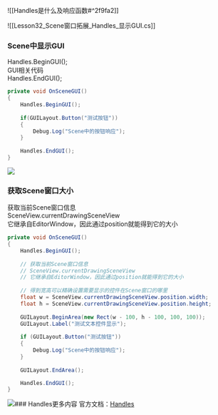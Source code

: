 ![[Handles是什么及响应函数#^2f9fa2]]

![[Lesson32_Scene窗口拓展_Handles_显示GUI.cs]]

### Scene中显示GUI
Handles.BeginGUI();  
GUI相关代码  
Handles.EndGUI();
```cs
private void OnSceneGUI()
{        
    Handles.BeginGUI();
    
    if(GUILayout.Button("测试按钮"))
    {
        Debug.Log("Scene中的按钮响应");
    }
    
    Handles.EndGUI();
}
```

![](https://linwentao785293209.github.io/images/%E7%BC%96%E8%BE%91%E5%99%A8%E6%8B%93%E5%B1%95/Unity/%E5%8E%9F%E7%94%9F%E7%BC%96%E8%BE%91%E5%99%A8%E6%8B%93%E5%B1%95/01.%E5%8E%9F%E7%94%9F%E7%BC%96%E8%BE%91%E5%99%A8%E6%8B%93%E5%B1%95%E5%9F%BA%E7%A1%80%E7%9F%A5%E8%AF%86/32.Scene%E7%AA%97%E5%8F%A3%E6%8B%93%E5%B1%95-Handles-%E6%98%BE%E7%A4%BAGUI/1.png)

### 获取Scene窗口大小
获取当前Scene窗口信息  
SceneView.currentDrawingSceneView  
它继承自EditorWindow，因此通过position就能得到它的大小
```cs
private void OnSceneGUI()
{      
    Handles.BeginGUI();
    
    // 获取当前Scene窗口信息
    // SceneView.currentDrawingSceneView
    // 它继承自EditorWindow，因此通过position就能得到它的大小
    
    // 得到宽高可以精确设置需要显示的控件在Scene窗口的哪里
    float w = SceneView.currentDrawingSceneView.position.width;
    float h = SceneView.currentDrawingSceneView.position.height;
    
    GUILayout.BeginArea(new Rect(w - 100, h - 100, 100, 100));
    GUILayout.Label("测试文本控件显示");
    
    if (GUILayout.Button("测试按钮"))
    {
        Debug.Log("Scene中的按钮响应");
    }
    
    GUILayout.EndArea();

    Handles.EndGUI();
}
```

![](https://linwentao785293209.github.io/images/%E7%BC%96%E8%BE%91%E5%99%A8%E6%8B%93%E5%B1%95/Unity/%E5%8E%9F%E7%94%9F%E7%BC%96%E8%BE%91%E5%99%A8%E6%8B%93%E5%B1%95/01.%E5%8E%9F%E7%94%9F%E7%BC%96%E8%BE%91%E5%99%A8%E6%8B%93%E5%B1%95%E5%9F%BA%E7%A1%80%E7%9F%A5%E8%AF%86/32.Scene%E7%AA%97%E5%8F%A3%E6%8B%93%E5%B1%95-Handles-%E6%98%BE%E7%A4%BAGUI/2.png)### Handles更多内容
官方文档：[Handles](https://docs.unity3d.com/ScriptReference/Handles.html)

